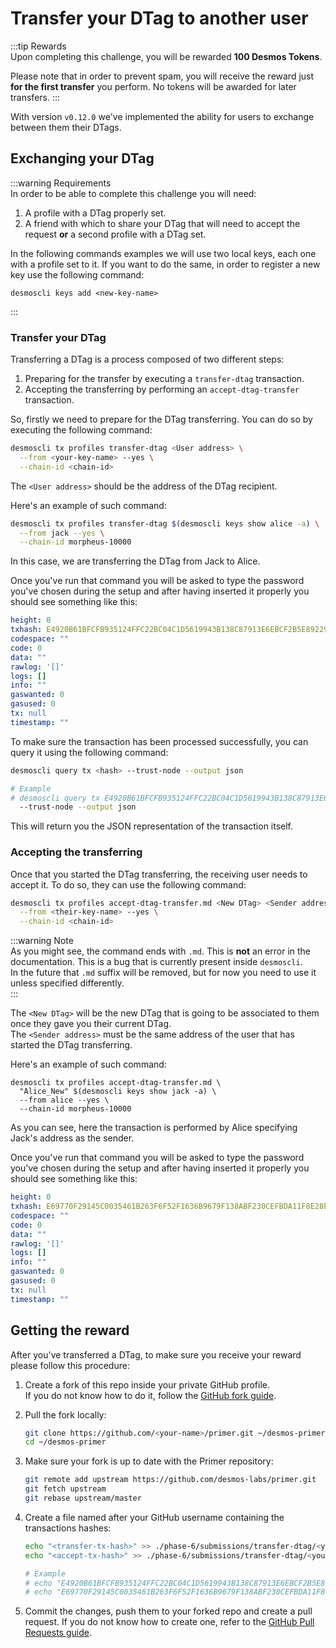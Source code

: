 # Transfer your DTag to another user
:::tip Rewards  
Upon completing this challenge, you will be rewarded **100 Desmos Tokens**. 
  
Please note that in order to prevent spam, you will receive the reward just **for the first transfer** you perform. No tokens will be awarded for later transfers.
:::

With version `v0.12.0` we've implemented the ability for users to exchange between them their DTags.

## Exchanging your DTag
:::warning Requirements  
In order to be able to complete this challenge you will need: 

1. A profile with a DTag properly set. 
2. A friend with which to share your DTag that will need to accept the request **or** a second profile with a DTag set.
  
In the following commands examples we will use two local keys, each one with a profile set to it. If you want to do the same, in order to register a new key use the following command: 

```shell
desmoscli keys add <new-key-name>
```  

:::


### Transfer your DTag
Transferring a DTag is a process composed of two different steps: 

1. Preparing for the transfer by executing a `transfer-dtag` transaction. 
2. Accepting the transferring by performing an `accept-dtag-transfer` transaction. 

So, firstly we need to prepare for the DTag transferring. You can do so by executing the following command:  

```bash
desmoscli tx profiles transfer-dtag <User address> \
  --from <your-key-name> --yes \
  --chain-id <chain-id>
```

The `<User address>` should be the address of the DTag recipient.

Here's an example of such command: 

```bash
desmoscli tx profiles transfer-dtag $(desmoscli keys show alice -a) \
  --from jack --yes \
  --chain-id morpheus-10000
```

In this case, we are transferring the DTag from Jack to Alice.

Once you've run that command you will be asked to type the password you've chosen during the setup and after having inserted it properly you should see something like this: 

```yml
height: 0
txhash: E4920B61BFCFB935124FFC22BC04C1D5619943B138C87913E6EBCF2B5E892290
codespace: ""
code: 0
data: ""
rawlog: '[]'
logs: []
info: ""
gaswanted: 0
gasused: 0
tx: null
timestamp: ""
```

To make sure the transaction has been processed successfully, you can query it using the following command: 

```bash
desmoscli query tx <hash> --trust-node --output json

# Example
# desmoscli query tx E4920B61BFCFB935124FFC22BC04C1D5619943B138C87913E6EBCF2B5E892290 \
  --trust-node --output json
``` 

This will return you the JSON representation of the transaction itself.

### Accepting the transferring
Once that you started the DTag transferring, the receiving user needs to accept it. To do so, they can use the following command:

```bash
desmoscli tx profiles accept-dtag-transfer.md <New DTag> <Sender address> \
  --from <their-key-name> --yes \
  --chain-id <chain-id>
```

:::warning Note  
As you might see, the command ends with `.md`. This is **not** an error in the documentation. This is a bug that is currently present inside `desmoscli`.  
In the future that `.md` suffix will be removed, but for now you need to use it unless specified differently.  
:::

The `<New DTag>` will be the new DTag that is going to be associated to them once they gave you their current DTag.  
The `<Sender address>` must be the same address of the user that has started the DTag transferring. 

Here's an example of such command: 

```shell
desmoscli tx profiles accept-dtag-transfer.md \
  "Alice_New" $(desmoscli keys show jack -a) \
  --from alice --yes \
  --chain-id morpheus-10000
```

As you can see, here the transaction is performed by Alice specifying Jack's address as the sender.

Once you've run that command you will be asked to type the password you've chosen during the setup and after having inserted it properly you should see something like this: 

```yml
height: 0
txhash: E69770F29145C0035461B263F6F52F1636B9679F138ABF230CEFBDA11F8E28EA
codespace: ""
code: 0
data: ""
rawlog: '[]'
logs: []
info: ""
gaswanted: 0
gasused: 0
tx: null
timestamp: ""
```

## Getting the reward 
After you've transferred a DTag, to make sure you receive your reward please follow this procedure: 

1. Create a fork of this repo inside your private GitHub profile.  
   If you do not know how to do it, follow the [GitHub fork guide](https://help.github.com/en/github/getting-started-with-github/fork-a-repo).

2. Pull the fork locally:  
   ```bash
   git clone https://github.com/<your-name>/primer.git ~/desmos-primer
   cd ~/desmos-primer
   ```
   
3. Make sure your fork is up to date with the Primer repository:  
   ```bash
   git remote add upstream https://github.com/desmos-labs/primer.git
   git fetch upstream
   git rebase upstream/master
   ```

4. Create a file named after your GitHub username containing the transactions hashes:  
   ```bash
   echo "<transfer-tx-hash>" >> ./phase-6/submissions/transfer-dtag/<your-github-name>
   echo "<accept-tx-hash>" >> ./phase-6/submissions/transfer-dtag/<your-github-username>
   
   # Example
   # echo "E4920B61BFCFB935124FFC22BC04C1D5619943B138C87913E6EBCF2B5E892290" >> ./phase-6/submissions/transfer-dtag/RiccardoM
   # echo "E69770F29145C0035461B263F6F52F1636B9679F138ABF230CEFBDA11F8E28EA" >> ./phase-6/submissions/transfer-dtag/RiccardoM
   ```

5. Commit the changes, push them to your forked repo and create a pull request. If you do not know how to create one, refer to the [GitHub Pull Requests guide](https://help.github.com/en/github/collaborating-with-issues-and-pull-requests/creating-a-pull-request).
